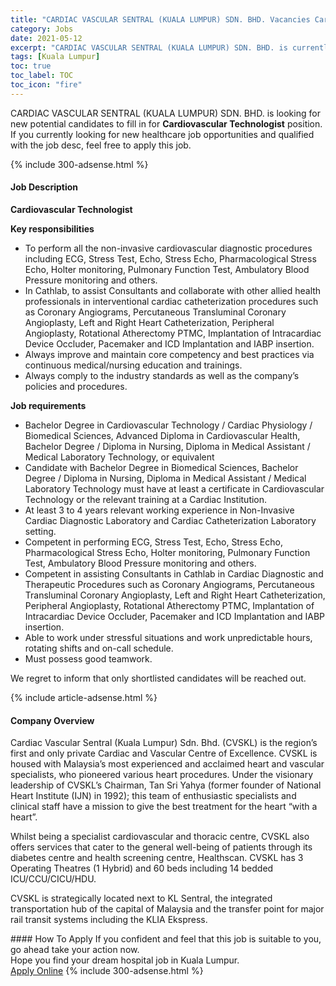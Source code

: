 ```yaml
---
title: "CARDIAC VASCULAR SENTRAL (KUALA LUMPUR) SDN. BHD. Vacancies Cardiovascular Technologist" 
category: Jobs 
date: 2021-05-12 
excerpt: "CARDIAC VASCULAR SENTRAL (KUALA LUMPUR) SDN. BHD. is currently looking for suitable person to fill in the Cardiovascular Technologist which positioned at Kuala Lumpur" 
tags: [Kuala Lumpur] 
toc: true 
toc_label: TOC 
toc_icon: "fire" 
--- 
```


<p>CARDIAC VASCULAR SENTRAL (KUALA LUMPUR) SDN. BHD. is looking for new potential candidates to fill in for <b>Cardiovascular Technologist</b> position. If you currently looking for new healthcare job opportunities and qualified with the job desc, feel free to apply this job.
</p>{% include 300-adsense.html %} 
<div><div><h4>Job Description</h4></div><div><div><span><div><p><strong>Cardiovascular Technologist</strong></p><p><strong>Key responsibilities</strong></p><ul><li>To perform all the non-invasive cardiovascular diagnostic procedures including ECG, Stress Test, Echo, Stress Echo, Pharmacological Stress Echo, Holter monitoring, Pulmonary Function Test, Ambulatory Blood Pressure monitoring and others.</li><li>In Cathlab, to assist Consultants and collaborate with other allied health professionals in interventional cardiac catheterization procedures such as Coronary Angiograms, Percutaneous Transluminal Coronary Angioplasty, Left and Right Heart Catheterization, Peripheral Angioplasty, Rotational Atherectomy PTMC, Implantation of Intracardiac Device Occluder, Pacemaker and ICD Implantation and IABP insertion.</li><li>Always improve and maintain core competency and best practices via continuous medical/nursing education and trainings.</li><li>Always comply to the industry standards as well as the company&#8217;s policies and procedures.&#160;</li></ul><p><strong>Job requirements</strong></p><ul><li>Bachelor Degree in Cardiovascular Technology / Cardiac Physiology / Biomedical Sciences, Advanced Diploma in Cardiovascular Health, Bachelor Degree / Diploma in Nursing, Diploma in Medical Assistant / Medical Laboratory Technology, or equivalent</li><li>Candidate with Bachelor Degree in Biomedical Sciences, Bachelor Degree / Diploma in Nursing, Diploma in Medical Assistant / Medical Laboratory Technology must have at least a certificate in Cardiovascular Technology or the relevant training at a Cardiac Institution.</li><li>At least 3 to 4 years relevant working experience in Non-Invasive Cardiac Diagnostic Laboratory and Cardiac Catheterization Laboratory setting.</li><li>Competent in performing ECG, Stress Test, Echo, Stress Echo, Pharmacological Stress Echo, Holter monitoring, Pulmonary Function Test, Ambulatory Blood Pressure monitoring and others.</li><li>Competent in assisting Consultants in Cathlab in Cardiac Diagnostic and Therapeutic Procedures such as Coronary Angiograms, Percutaneous Transluminal Coronary Angioplasty, Left and Right Heart Catheterization, Peripheral Angioplasty, Rotational Atherectomy PTMC, Implantation of Intracardiac Device Occluder, Pacemaker and ICD Implantation and IABP insertion.</li><li>Able to work under stressful situations and work unpredictable hours, rotating shifts and on-call schedule.</li><li>Must possess good teamwork.</li></ul><p>We regret to inform that only shortlisted candidates will be reached out.&#160;</p></div></span></div></div></div> 
{% include article-adsense.html %} 
<div><div><h4>Company Overview</h4></div><div><div><span><div><p>Cardiac Vascular Sentral (Kuala Lumpur) Sdn. Bhd. (CVSKL) is the region&#8217;s first and only private Cardiac and Vascular Centre of Excellence. CVSKL is housed with Malaysia&#8217;s most experienced and acclaimed heart and vascular specialists, who&#160;pioneered various heart procedures. Under the visionary leadership of CVSKL&#8217;s Chairman, Tan Sri Yahya (former founder of National Heart Institute (IJN) in 1992); this team of enthusiastic specialists and clinical staff have a mission to give the best treatment for the heart &#8220;with a heart&#8221;.</p><p>Whilst being a specialist cardiovascular and thoracic centre, CVSKL also offers services that cater to the general well-being of patients through its diabetes centre and health screening centre, Healthscan. CVSKL has 3 Operating Theatres (1 Hybrid) and 60 beds including 14 bedded ICU/CCU/CICU/HDU.</p><p>CVSKL is strategically located next to KL Sentral, the integrated transportation hub of the capital of Malaysia and the transfer point for major rail transit systems including the KLIA Ekspress.</p></div></span></div></div></div> 
#### How To Apply 
If you confident and feel that this job is suitable to you, go ahead take your action now. <br/> 
Hope you find your dream hospital job in Kuala Lumpur. <br/> 
<a href="https://www.jobstreet.com.my/en/job/cardiovascular-technologist-4566039?jobId=jobstreet-my-job-4566039" class="btn btn--warning" target="_blank" rel="nofollow noopenner">Apply Online</a> 
{% include 300-adsense.html %} 